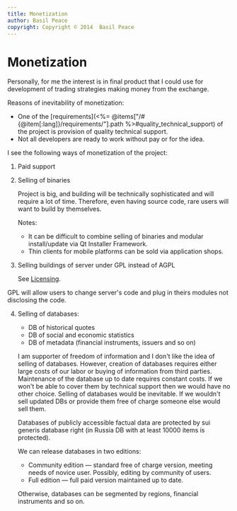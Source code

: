 ```yaml
---
title: Monetization
author: Basil Peace
copyright: Copyright © 2014  Basil Peace
---
```


Monetization
============

Personally, for me the interest is in final product that I could use for
development of trading strategies making money from the exchange.

Reasons of inevitability of monetization:

*	One of the
[requirements](<%= @items["/#{@item[:lang]}/requirements/"].path %>#quality_technical_support)
of the project is provision of quality technical support.
*	Not all developers are ready to work without pay or for the idea.

I see the following ways of monetization of the project:

1.	Paid support

2.	Selling of binaries

	Project is big, and building will be technically sophisticated and
will require a lot of time. Therefore, even having source code, rare
users will want to build by themselves.

	Notes:

	*	It can be difficult to combine selling of binaries and modular
install/update via Qt Installer Framework.
	*	Thin clients for mobile platforms can be sold via application
shops.

3.	Selling buildings of server under GPL instead of AGPL

	See
[Licensing](<%= @items["/#{@item[:lang]}/licensing/"].path %>).

GPL will allow users to change server's code and plug in theirs modules
not disclosing the code.

4.	Selling of databases:

	*	DB of historical quotes
	*	DB of social and economic statistics
	*	DB of metadata (financial instruments, issuers and so on)

	I am supporter of freedom of information and I don't like the idea
of selling of databases. However, creation of databases requires either
large costs of our labor or buying of information from third parties.
Maintenance of the database up to date requires constant costs. If we
won't be able to cover them by technical support then we would have no
other choice. Selling of databases would be inevitable. If we wouldn't
sell updated DBs or provide them free of charge someone else would sell
them.

	Databases of publicly accessible factual data are protected by sui
generis database right (in Russia DB with at least 10000 items is
protected).

	We can release databases in two editions:

	*	Community edition — standard free of charge version, meeting
needs of novice user.  Possibly, editing by community of users.
	*	Full edition — full paid version maintained up to date.

	Otherwise, databases can be segmented by regions, financial
instruments and so on.
